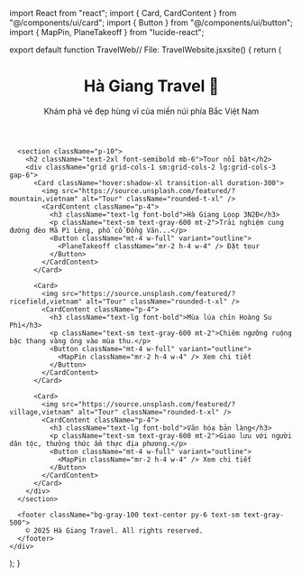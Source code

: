 
import React from "react";
import { Card, CardContent } from "@/components/ui/card";
import { Button } from "@/components/ui/button";
import { MapPin, PlaneTakeoff } from "lucide-react";

export default function TravelWeb// File: TravelWebsite.jsxsite() {
  return (
    <div className="bg-white min-h-screen text-gray-800 font-sans">
      <header className="bg-blue-600 text-white py-6 px-10 shadow-md">
        <h1 className="text-3xl font-bold">Hà Giang Travel 🌄</h1>
        <p className="text-sm mt-2">Khám phá vẻ đẹp hùng vĩ của miền núi phía Bắc Việt Nam</p>
      </header>

      <section className="p-10">
        <h2 className="text-2xl font-semibold mb-6">Tour nổi bật</h2>
        <div className="grid grid-cols-1 sm:grid-cols-2 lg:grid-cols-3 gap-6">
          <Card className="hover:shadow-xl transition-all duration-300">
            <img src="https://source.unsplash.com/featured/?mountain,vietnam" alt="Tour" className="rounded-t-xl" />
            <CardContent className="p-4">
              <h3 className="text-lg font-bold">Hà Giang Loop 3N2Đ</h3>
              <p className="text-sm text-gray-600 mt-2">Trải nghiệm cung đường đèo Mã Pì Lèng, phố cổ Đồng Văn...</p>
              <Button className="mt-4 w-full" variant="outline">
                <PlaneTakeoff className="mr-2 h-4 w-4" /> Đặt tour
              </Button>
            </CardContent>
          </Card>

          <Card>
            <img src="https://source.unsplash.com/featured/?ricefield,vietnam" alt="Tour" className="rounded-t-xl" />
            <CardContent className="p-4">
              <h3 className="text-lg font-bold">Mùa lúa chín Hoàng Su Phì</h3>
              <p className="text-sm text-gray-600 mt-2">Chiêm ngưỡng ruộng bậc thang vàng óng vào mùa thu.</p>
              <Button className="mt-4 w-full" variant="outline">
                <MapPin className="mr-2 h-4 w-4" /> Xem chi tiết
              </Button>
            </CardContent>
          </Card>

          <Card>
            <img src="https://source.unsplash.com/featured/?village,vietnam" alt="Tour" className="rounded-t-xl" />
            <CardContent className="p-4">
              <h3 className="text-lg font-bold">Văn hóa bản làng</h3>
              <p className="text-sm text-gray-600 mt-2">Giao lưu với người dân tộc, thưởng thức ẩm thực địa phương.</p>
              <Button className="mt-4 w-full" variant="outline">
                <MapPin className="mr-2 h-4 w-4" /> Xem chi tiết
              </Button>
            </CardContent>
          </Card>
        </div>
      </section>

      <footer className="bg-gray-100 text-center py-6 text-sm text-gray-500">
        © 2025 Hà Giang Travel. All rights reserved.
      </footer>
    </div>
  );
}
